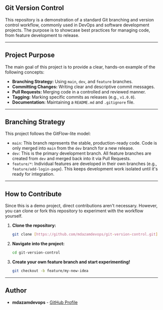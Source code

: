 ## Git Version Control

This repository is a demonstration of a standard Git branching and version control workflow, commonly used in DevOps and software development projects. The purpose is to showcase best practices for managing code, from feature development to release.

---

## Project Purpose

The main goal of this project is to provide a clear, hands-on example of the following concepts:

-   **Branching Strategy:** Using `main`, `dev`, and `feature` branches.
-   **Committing Changes:** Writing clear and descriptive commit messages.
-   **Pull Requests:** Merging code in a controlled and reviewed manner.
-   **Tagging:** Marking specific commits as releases (e.g., `v1.0.0`).
-   **Documentation:** Maintaining a `README.md` and `.gitignore` file.

---

## Branching Strategy

This project follows the GitFlow-lite model:

-   `main`: This branch represents the stable, production-ready code. Code is only merged into `main` from the `dev` branch for a new release.
-   `dev`: This is the primary development branch. All feature branches are created from `dev` and merged back into it via Pull Requests.
-   `feature/*`: Individual features are developed in their own branches (e.g., `feature/add-login-page`). This keeps development work isolated until it's ready for integration.

---

## How to Contribute

Since this is a demo project, direct contributions aren't necessary. However, you can clone or fork this repository to experiment with the workflow yourself.

1.  **Clone the repository:**
    ```bash
    git clone [https://github.com/mdazamdevops/git-version-control.git](https://github.com/mdazamdevops/git-version-control.git)
    ```
2.  **Navigate into the project:**
    ```bash
    cd git-version-control
    ```
3.  **Create your own feature branch and start experimenting!**
    ```bash
    git checkout -b feature/my-new-idea
    ```

---

## Author

* **mdazamdevops** - [GitHub Profile](https://github.com/mdazamdevops)
